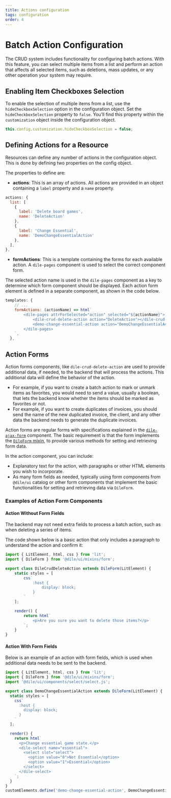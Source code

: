 ```yaml
---
title: Actions configuration
tags: configuration
order: 4
---
```


# Batch Action Configuration

The CRUD system includes functionality for configuring batch actions. With this feature, you can select multiple items from a list and perform an action that affects all selected items, such as deletions, mass updates, or any other operation your system may require.

## Enabling Item Checkboxes Selection

To enable the selection of multiple items from a list, use the `hideCheckboxSelection` option in the configuration object. Set the `hideCheckboxSelection` property to `false`. You’ll find this property within the `customization` object inside the configuration object.

```javascript
this.config.customization.hideCheckboxSelection = false;
```

## Defining Actions for a Resource

Resources can define any number of actions in the configuration object. This is done by defining two properties on the config object.

The properties to define are:

- **actions**: This is an array of actions. All actions are provided in an object containing a `label` property and a `name` property.

```javascript
actions: {
  list: [
    {
      label: 'Delete board games',
      name: 'DeleteAction'
    },
    {
      label: 'Change Essential',
      name: 'DemoChangeEssentialAction'
    },
  ],
},
```

- **formActions**: This is a template containing the forms for each available action. A `dile-pages` component is used to select the correct component form.

The selected action name is used in the `dile-pages` component as a key to determine which form component should be displayed. Each action form element is defined in a separate component, as shown in the code below.

```javascript
templates: {
    // ...
    formActions: (actionName) => html`
        <dile-pages attrForSelected="action" selected="${actionName}">
            <dile-crud-delete-action action="DeleteAction"></dile-crud-delete-action>
            <demo-change-essential-action action="DemoChangeEssentialAction"></demo-change-essential-action>
        </dile-pages>
    `,
  },
```

## Action Forms

Action forms components, like `dile-crud-delete-action` are used to provide additional data, if needed, to the backend that will process the actions. This additional data will define the behavior of the action.

- For example, if you want to create a batch action to mark or unmark items as favorites, you would need to send a value, usually a boolean, that lets the backend know whether the items should be marked as favorites or not.
- For example, if you want to create duplicates of invoices, you should send the name of the new duplicated invoice, the client, and any other data the backend needs to generate the duplicate invoices.

Action forms are regular forms with specifications explained in the [`dile-ajax-form`](http://localhost:8080/crud/ajax-form/) component. The basic requirement is that the form implements the [`DileForm` mixin](http://localhost:8080/mixins/dile-form-mixin/), to provide various methods for setting and retrieving form data.

In the action component, you can include:

- Explanatory text for the action, with paragraphs or other HTML elements you wish to incorporate.
- As many form fields as needed, typically using form components from `@dile/ui` catalog or other form components that implement the basic functionalities for setting and retrieving data via `DileForm`.

### Examples of Action Form Components

#### Action Without Form Fields

The backend may not need extra fields to process a batch action, such as when deleting a series of items.

The code shown below is a basic action that only includes a paragraph to understand the action and confirm it:

```javascript
import { LitElement, html, css } from 'lit';
import { DileForm } from '@dile/ui/mixins/form';

export class DileCrudDeleteAction extends DileForm(LitElement) {
    static styles = [
        css`
            :host {
                display: block;
            }
        `
    ];

    render() {
        return html`
            <p>Are you sure you want to delete those items?</p>
        `;
    }
}
```

#### Action With Form Fields

Below is an example of an action with form fields, which is used when additional data needs to be sent to the backend.

```javascript
import { LitElement, html, css } from 'lit';
import { DileForm } from '@dile/ui/mixins/form';
import '@dile/ui/components/select/select.js';

export class DemoChangeEssentialAction extends DileForm(LitElement) {
  static styles = [
    css`
      :host {
        display: block;
      }
    `
  ];

  render() {
    return html`
      <p>Change essential game state.</p>
      <dile-select name="essential">
        <select slot="select">
          <option value="0">Not Essential</option>
          <option value="1">Essential</option>
        </select>
      </dile-select>
    `;
  }
}
customElements.define('demo-change-essential-action', DemoChangeEssentialAction);
```